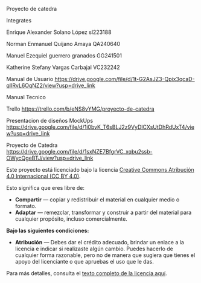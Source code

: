 Proyecto de catedra 

Integrates 

Enrique Alexander Solano López sl223188 

Norman Enmanuel Quijano Amaya QA240640 

Manuel Ezequiel guerrero granados GG241501 

Katherine Stefany Vargas Carbajal VC232242 

Manual de Usuario 
https://drive.google.com/file/d/1t-G2AsJZ3-Qpix3qcaD-qlIRvL6OqNZ2/view?usp=drive_link

Manual Tecnico


Trello
https://trello.com/b/eNS8vYMG/proyecto-de-catedra

Presentacion de diseños MockUps 
https://drive.google.com/file/d/1i0bvK_T6sBLJ2z9VyDlCXsUtDhRdUxT4/view?usp=drive_link

Proyecto de Catedra
https://drive.google.com/file/d/1sxNZE7BfgrVC_xqbu2ssb-OWycQgeBTJ/view?usp=drive_link

Este proyecto está licenciado bajo la licencia [Creative Commons Atribución 4.0 Internacional (CC BY 4.0)](https://creativecommons.org/licenses/by/4.0/). 

Esto significa que eres libre de:

- **Compartir** — copiar y redistribuir el material en cualquier medio o formato.
- **Adaptar** — remezclar, transformar y construir a partir del material para cualquier propósito, incluso comercialmente.

**Bajo las siguientes condiciones:**

- **Atribución** — Debes dar el crédito adecuado, brindar un enlace a la licencia e indicar si realizaste algún cambio. Puedes hacerlo de cualquier forma razonable, pero no de manera que sugiera que tienes el apoyo del licenciante o que apruebas el uso que le das.

Para más detalles, consulta el [texto completo de la licencia aquí](https://creativecommons.org/licenses/by/4.0/legalcode).

